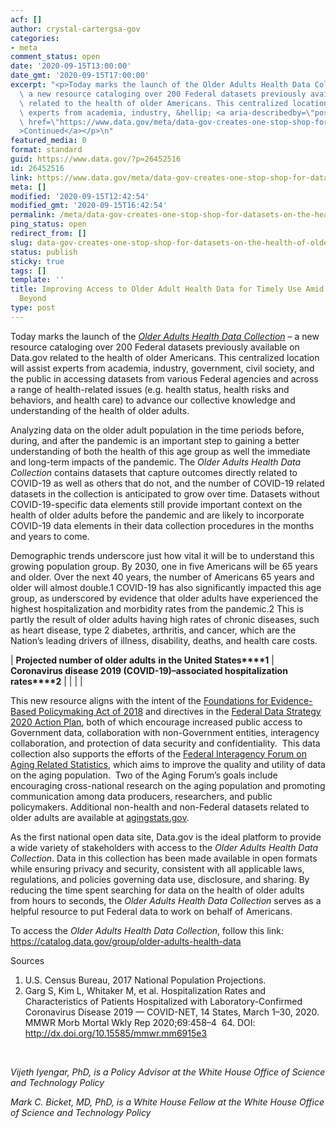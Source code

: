 ```yaml
---
acf: []
author: crystal-cartergsa-gov
categories:
- meta
comment_status: open
date: '2020-09-15T13:00:00'
date_gmt: '2020-09-15T17:00:00'
excerpt: "<p>Today marks the launch of the Older Adults Health Data Collection \u2013\
  \ a new resource cataloging over 200 Federal datasets previously available on Data.gov\
  \ related to the health of older Americans. This centralized location will assist\
  \ experts from academia, industry, &hellip; <a aria-describedby=\"post-title-26452516\"\
  \ href=\"https://www.data.gov/meta/data-gov-creates-one-stop-shop-for-datasets-on-the-health-of-older-adults/\"\
  >Continued</a></p>\n"
featured_media: 0
format: standard
guid: https://www.data.gov/?p=26452516
id: 26452516
link: https://www.data.gov/meta/data-gov-creates-one-stop-shop-for-datasets-on-the-health-of-older-adults/
meta: []
modified: '2020-09-15T12:42:54'
modified_gmt: '2020-09-15T16:42:54'
permalink: /meta/data-gov-creates-one-stop-shop-for-datasets-on-the-health-of-older-adults/
ping_status: open
redirect_from: []
slug: data-gov-creates-one-stop-shop-for-datasets-on-the-health-of-older-adults
status: publish
sticky: true
tags: []
template: ''
title: Improving Access to Older Adult Health Data for Timely Use Amid COVID-19 and
  Beyond
type: post
---
```

Today marks the launch of the [*Older Adults Health Data Collection*](https://catalog.data.gov/group/older-adults-health-data) – a new resource cataloging over 200 Federal datasets previously available on Data.gov related to the health of older Americans. This centralized location will assist experts from academia, industry, government, civil society, and the public in accessing datasets from various Federal agencies and across a range of health-related issues (e.g. health status, health risks and behaviors, and health care) to advance our collective knowledge and understanding of the health of older adults.


Analyzing data on the older adult population in the time periods before, during, and after the pandemic is an important step to gaining a better understanding of both the health of this age group as well the immediate and long-term impacts of the pandemic. The *Older Adults Health Data Collection* contains datasets that capture outcomes directly related to COVID-19 as well as others that do not, and the number of COVID-19 related datasets in the collection is anticipated to grow over time. Datasets without COVID-19-specific data elements still provide important context on the health of older adults before the pandemic and are likely to incorporate COVID-19 data elements in their data collection procedures in the months and years to come.


Demographic trends underscore just how vital it will be to understand this growing population group. By 2030, one in five Americans will be 65 years and older. Over the next 40 years, the number of Americans 65 years and older will almost double.1 COVID-19 has also significantly impacted this age group, as underscored by evidence that older adults have experienced the highest hospitalization and morbidity rates from the pandemic.2 This is partly the result of older adults having high rates of chronic diseases, such as heart disease, type 2 diabetes, arthritis, and cancer, which are the Nation’s leading drivers of illness, disability, deaths, and health care costs. 




| **Projected number of older adults** **in the United States****1** | **Coronavirus disease 2019 (COVID-19)–associated hospitalization rates****2** |
|  |  |


  

This new resource aligns with the intent of the [Foundations for Evidence-Based Policymaking Act of 2018](https://www.whitehouse.gov/wp-content/uploads/2019/07/M-19-23.pdf) and directives in the [Federal Data Strategy 2020 Action Plan](https://strategy.data.gov/action-plan/), both of which encourage increased public access to Government data, collaboration with non-Government entities, interagency collaboration, and protection of data security and confidentiality.  This data collection also supports the efforts of the [Federal Interagency Forum on Aging Related Statistics](https://www.agingstats.gov/), which aims to improve the quality and utility of data on the aging population.  Two of the Aging Forum’s goals include encouraging cross-national research on the aging population and promoting communication among data producers, researchers, and public policymakers. Additional non-health and non-Federal datasets related to older adults are available at [agingstats.gov](https://www.agingstats.gov/).


As the first national open data site, Data.gov is the ideal platform to provide a wide variety of stakeholders with access to the *Older Adults Health Data Collection*. Data in this collection has been made available in open formats while ensuring privacy and security, consistent with all applicable laws, regulations, and policies governing data use, disclosure, and sharing. By reducing the time spent searching for data on the health of older adults from hours to seconds, the *Older Adults Health Data Collection* serves as a helpful resource to put Federal data to work on behalf of Americans.


To access the *Older Adults Health Data Collection*, follow this link: <https://catalog.data.gov/group/older-adults-health-data>


Sources


1. U.S. Census Bureau, 2017 National Population Projections.
2. Garg S, Kim L, Whitaker M, et al. Hospitalization Rates and Characteristics of Patients Hospitalized with Laboratory-Confirmed Coronavirus Disease 2019 — COVID-NET, 14 States, March 1–30, 2020. MMWR Morb Mortal Wkly Rep 2020;69:458–4  64. DOI: <http://dx.doi.org/10.15585/mmwr.mm6915e3>


 


*Vijeth Iyengar, PhD, is a Policy Advisor at the White House Office of Science and Technology Policy*


*Mark C. Bicket, MD, PhD, is a White House Fellow at the White House Office of Science and Technology Policy*


 


